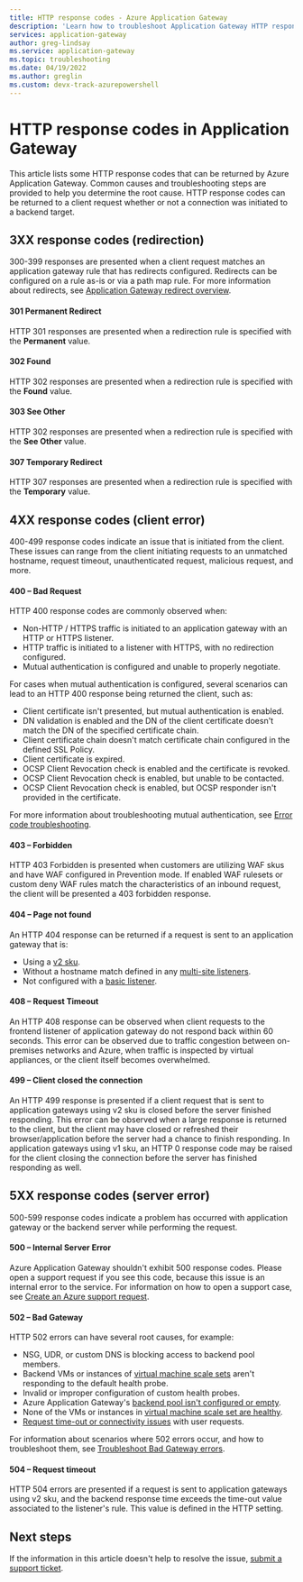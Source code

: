 ```yaml
---
title: HTTP response codes - Azure Application Gateway
description: 'Learn how to troubleshoot Application Gateway HTTP response codes'
services: application-gateway
author: greg-lindsay
ms.service: application-gateway
ms.topic: troubleshooting
ms.date: 04/19/2022
ms.author: greglin
ms.custom: devx-track-azurepowershell
---
```


# HTTP response codes in Application Gateway

This article lists some HTTP response codes that can be returned by Azure Application Gateway. Common causes and troubleshooting steps are provided to help you determine the root cause. HTTP response codes can be returned to a client request whether or not a connection was initiated to a backend target.

## 3XX response codes (redirection)

300-399 responses are presented when a client request matches an application gateway rule that has redirects configured. Redirects can be configured on a rule as-is or via a path map rule. For more information about redirects, see [Application Gateway redirect overview](redirect-overview.md).

#### 301 Permanent Redirect

HTTP 301 responses are presented when a redirection rule is specified with the **Permanent** value.

#### 302 Found

HTTP 302 responses are presented when a redirection rule is specified with the **Found** value.

#### 303 See Other

HTTP 302 responses are presented when a redirection rule is specified with the **See Other** value.

#### 307 Temporary Redirect

HTTP 307 responses are presented when a redirection rule is specified with the **Temporary** value.


## 4XX response codes (client error)

400-499 response codes indicate an issue that is initiated from the client. These issues can range from the client initiating requests to an unmatched hostname, request timeout, unauthenticated request, malicious request, and more.

#### 400 – Bad Request

HTTP 400 response codes are commonly observed when:
- Non-HTTP / HTTPS traffic is initiated to an application gateway with an HTTP or HTTPS listener.
- HTTP traffic is initiated to a listener with HTTPS, with no redirection configured.
- Mutual authentication is configured and unable to properly negotiate.

For cases when mutual authentication is configured, several scenarios can lead to an HTTP 400 response being returned the client, such as:
- Client certificate isn't presented, but mutual authentication is enabled.
- DN validation is enabled and the DN of the client certificate doesn't match the DN of the specified certificate chain.
- Client certificate chain doesn't match certificate chain configured in the defined SSL Policy.
- Client certificate is expired.
- OCSP Client Revocation check is enabled and the certificate is revoked.
- OCSP Client Revocation check is enabled, but unable to be contacted.
- OCSP Client Revocation check is enabled, but OCSP responder isn't provided in the certificate.

For more information about troubleshooting mutual authentication, see [Error code troubleshooting](mutual-authentication-troubleshooting.md#solution-2).

#### 403 – Forbidden

HTTP 403 Forbidden is presented when customers are utilizing WAF skus and have WAF configured in Prevention mode.  If enabled WAF rulesets or custom deny WAF rules match the characteristics of an inbound request, the client will be presented a 403 forbidden response.

#### 404 – Page not found

An HTTP 404 response can be returned if a request is sent to an application gateway that is:
- Using a [v2 sku](overview-v2.md).
- Without a hostname match defined in any [multi-site listeners](multiple-site-overview.md).
- Not configured with a [basic listener](application-gateway-components.md#types-of-listeners).

#### 408 – Request Timeout

An HTTP 408 response can be observed when client requests to the frontend listener of application gateway do not respond back within 60 seconds.  This error can be observed due to traffic congestion between on-premises networks and Azure, when traffic is inspected by virtual appliances, or the client itself becomes overwhelmed.

#### 499 – Client closed the connection

An HTTP 499 response is presented if a client request that is sent to application gateways using v2 sku is closed before the server finished responding. This error can be observed when a large response is returned to the client, but the client may have closed or refreshed their browser/application before the server had a chance to finish responding. In application gateways using v1 sku, an HTTP 0 response code may be raised for the client closing the connection before the server has finished responding as well.


## 5XX response codes (server error)

500-599 response codes indicate a problem has occurred with application gateway or the backend server while performing the request.

#### 500 – Internal Server Error

Azure Application Gateway shouldn't exhibit 500 response codes. Please open a support request if you see this code, because this issue is an internal error to the service. For information on how to open a support case, see [Create an Azure support request](../azure-portal/supportability/how-to-create-azure-support-request.md).

#### 502 – Bad Gateway

HTTP 502 errors can have several root causes, for example:
- NSG, UDR, or custom DNS is blocking access to backend pool members.
- Backend VMs or instances of [virtual machine scale sets](../virtual-machine-scale-sets/overview.md) aren't responding to the default health probe.
- Invalid or improper configuration of custom health probes.
- Azure Application Gateway's [backend pool isn't configured or empty](application-gateway-troubleshooting-502.md#empty-backendaddresspool).
- None of the VMs or instances in [virtual machine scale set are healthy](application-gateway-troubleshooting-502.md#unhealthy-instances-in-backendaddresspool).
- [Request time-out or connectivity issues](application-gateway-troubleshooting-502.md#request-time-out) with user requests.

For information about scenarios where 502 errors occur, and how to troubleshoot them, see [Troubleshoot Bad Gateway errors](application-gateway-troubleshooting-502.md).

#### 504 – Request timeout

HTTP 504 errors are presented if a request is sent to application gateways using v2 sku, and the backend response time exceeds the time-out value associated to the listener's rule. This value is defined in the HTTP setting.

## Next steps

If the information in this article doesn't help to resolve the issue, [submit a support ticket](https://azure.microsoft.com/support/options/).
